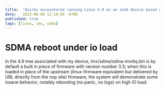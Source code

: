 ```yaml
---
title:  "Quirks encountered running Linux 4.9 on an imx6 device based on 4.9"
date:   2023-06-08 12:10:59 -0700
published: true
tags: [linux, imx, sdma]
---
```


# SDMA reboot under io load

In the 4.9 tree associated with my device, imx/sdma/sdma-imx6q.bin is by default a built in piece of firmware with version number 3.3; when this is loaded in place of the upstream (linux-firmware equivalent but delivered by URL directly from the nxp site) firmware, the system will demonstrate some insane behavior, notably rebooting (no panic, no logs) on high IO load. 
